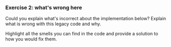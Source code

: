 ### Exercise 2: what's wrong here

Could you explain what's incorrect about the implementation below? Explain what is wrong with this legacy code and why.

Highlight all the smells you can find in the code and provide a solution to how you would fix them.

